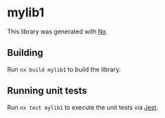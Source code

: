 # mylib1

This library was generated with [Nx](https://nx.dev).

## Building

Run `nx build mylib1` to build the library.

## Running unit tests

Run `nx test mylib1` to execute the unit tests via [Jest](https://jestjs.io).
